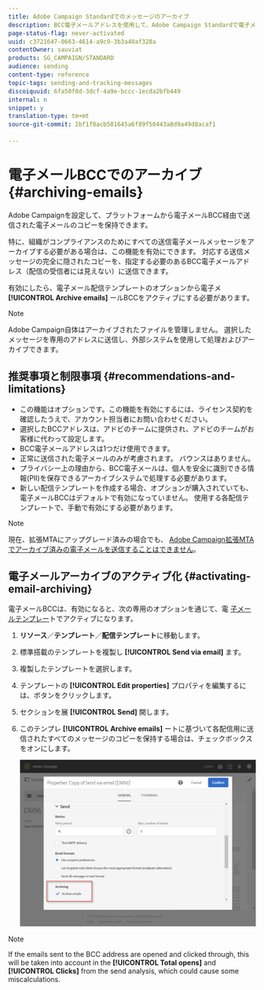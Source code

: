 ```yaml
---
title: Adobe Campaign Standardでのメッセージのアーカイブ
description: BCC電子メールアドレスを使用して、Adobe Campaign Standardで電子メールをアーカイブする方法を説明します。
page-status-flag: never-activated
uuid: c3721647-0663-4614-a9c9-3b3a40af328a
contentOwner: sauviat
products: SG_CAMPAIGN/STANDARD
audience: sending
content-type: reference
topic-tags: sending-and-tracking-messages
discoiquuid: 6fa50f0d-3dcf-4a9e-bccc-1ecda2bfb449
internal: n
snippet: y
translation-type: tm+mt
source-git-commit: 2bf1f8acb581645a6f89f50443a8d9a49d8acaf1

---
```



# 電子メールBCCでのアーカイブ{#archiving-emails}

Adobe Campaignを設定して、プラットフォームから電子メールBCC経由で送信された電子メールのコピーを保持できます。

特に、組織がコンプライアンスのためにすべての送信電子メールメッセージをアーカイブする必要がある場合は、この機能を有効にできます。 対応する送信メッセージの完全に隠されたコピーを、指定する必要のあるBCC電子メールアドレス（配信の受信者には見えない）に送信できます。

有効にしたら、電子メール配信テンプレートのオプションから電子メ **[!UICONTROL Archive emails]** ールBCCをアクティブにする必要があります。

>[!NOTE]
>
>Adobe Campaign自体はアーカイブされたファイルを管理しません。 選択したメッセージを専用のアドレスに送信し、外部システムを使用して処理およびアーカイブできます。

## 推奨事項と制限事項 {#recommendations-and-limitations}

* この機能はオプションです。この機能を有効にするには、ライセンス契約を確認したうえで、アカウント担当者にお問い合わせください。
* 選択したBCCアドレスは、アドビのチームに提供され、アドビのチームがお客様に代わって設定します。
* BCC電子メールアドレスは1つだけ使用できます。
* 正常に送信された電子メールのみが考慮されます。 バウンスはありません。
* プライバシー上の理由から、BCC電子メールは、個人を安全に識別できる情報(PII)を保存できるアーカイブシステムで処理する必要があります。
* 新しい配信テンプレートを作成する場合、オプションが購入されていても、電子メールBCCはデフォルトで有効になっていません。 使用する各配信テンプレートで、手動で有効にする必要があります。

>[!NOTE]
>
>現在、拡張MTAにアップグレード済みの場合でも、 [Adobe Campaign拡張MTAでアーカイブ済みの電子メールを送信することはできません](https://helpx.adobe.com/campaign/kb/campaign-enhanced-mta.html)。

## 電子メールアーカイブのアクティブ化 {#activating-email-archiving}

電子メールBCCは、有効になると、次の専用のオプションを通じて、電 [子メールテンプレー](../../start/using/marketing-activity-templates.md)トでアクティブになります。

1. **リソース**／**テンプレート**／**配信テンプレート**&#x200B;に移動します。
1. 標準搭載のテンプレートを複製し **[!UICONTROL Send via email]** ます。
1. 複製したテンプレートを選択します。
1. テンプレートの **[!UICONTROL Edit properties]** プロパティを編集するには、ボタンをクリックします。
1. セクションを展 **[!UICONTROL Send]** 開します。
1. このテンプレ **[!UICONTROL Archive emails]** ートに基づいて各配信用に送信されたすべてのメッセージのコピーを保持する場合は、チェックボックスをオンにします。

   ![](assets/email_archiving.png)

>[!NOTE]
>
>If the emails sent to the BCC address are opened and clicked through, this will be taken into account in the **[!UICONTROL Total opens]** and **[!UICONTROL Clicks]** from the send analysis, which could cause some miscalculations.